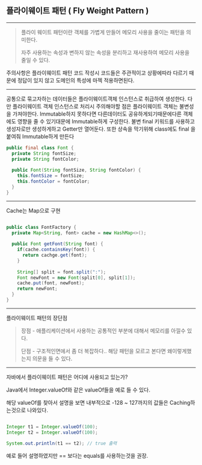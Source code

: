 ## 플라이웨이트 패턴 ( Fly Weight Pattern )

---

> 플라이 웨이트 패턴이란 객체를 가볍게 만들어 메모리 사용을 줄이는 패턴을 의미한다.
> 
> 자주 사용하는 속성과 변하지 않는 속성을 분리하고 재사용하여 메모리 사용을 줄일 수 있다.

주의사항은 플라이웨이트 패턴 코드 작성시 코드들은 주관적이고 상황에따라 다르기 때문에 정답이 있지 않고
도메인의 특성에 마젝 적용하면된다.

---

공통으로 묶고자하는 데이터들은 플라이웨이트객체 인스턴스로 취급하여 생성한다. 다만 플라이웨이트 객체 인스턴스로 처리시 주의해야할 점은
플라이웨이트 객체는 불변성을 가져야한다. Immutable하지 못하다면 다른데이터도 공유하게되기때문에다른 객체에도 영향을 줄 수 있기대문에 Immutable하게 구성한다.
불변 
final 키워드를 사용하고 생성자로만 생성하게하고 Getter만 열어둔다. 또한 상속을 막기위해 class에도 final 을 붙여줘 Immutable하게 만든다

```java
public final class Font {
  private String fontSize;
  private String fontColor;
  
  public Font(String fontSize, String fontColor) {
    this.fontSize = fontSize;
    this.fontColor = fontColor;
  }
}
```

---

Cache는 Map으로 구현

```java

public class FontFactory {
  private Map<String, font> cache = new HashMap<>();
  
  public Font getFont(String font) {
    if(cache.containsKey(font)) {
      return cachge.get(font);
    }
    
    String[] split = font.split(":");
    Font newFont = new Font(split[0], split[1]);
    cache.put(font, newFont);
    return newFont;
  }
}
```

---

플라이웨이트 패턴의 장단점<br>

>장점 - 애플리케이션에서 사용하는 공통적인 부분에 대해서 메모리를 아낄수 있다.<br>
> 
> 단점 - 구조적인면에서 좀 더 복잡하다.. 해당 패턴을 모르고 본다면 왜이렇게했는지 의문을 들 수 있다.

---

자바에서 플라이웨이트 패턴은 어디에 사용되고 있는가?

Java에서 Integer.valueOf와 같은 valueOf들을 예로 들 수 있다.

해당 valueOf를 찾아서 설명을 보면 내부적으로 -128 ~ 127까지의 값들은 Caching하는것으로 나와있다.

```java

Integer t1 = Integer.valueOf(100);
Integer t2 = Integer.valueOf(100);

System.out.println(t1 == t2); // true 출력
```

예로 들어 설명하였지만 == 보다는 equals를 사용하는것을 권장. 